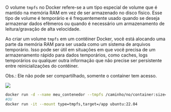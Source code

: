 O volume `tmpfs` no Docker refere-se a um tipo especial de volume que é mantido na memória RAM em vez de ser armazenado no disco físico. Esse tipo de volume é temporário e é frequentemente usado quando se deseja armazenar dados efêmeros ou quando é necessário um armazenamento de leitura/gravação de alta velocidade.

Ao criar um volume `tmpfs` em um contêiner Docker, você está alocando uma parte da memória RAM para ser usada como um sistema de arquivos temporário. Isso pode ser útil em situações em que você precisa de um armazenamento rápido para dados temporários, como caches, logs temporários ou qualquer outra informação que não precise ser persistente entre reinicializações do contêiner.

  

Obs.: Ele não pode ser compartilhado, somente o container tem acesso.

  

![](volume-tmpfs.png)

  

```Bash
docker run -d --name meu_contenedor --tmpfs /caminho/no/container:size=100m ubuntu:22.04
#OU
docker run -it --mount type=tmpfs,target=/app ubuntu:22.04
```